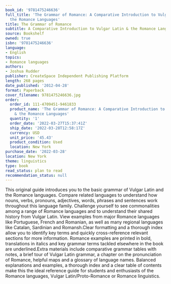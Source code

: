 ```yaml
---
book_id: '9781475246636'
full_title: 'The Grammar of Romance: A Comparative Introduction to Vulgar Latin &
  the Romance Languages'
title: The Grammar of Romance
subtitle: A Comparative Introduction to Vulgar Latin & the Romance Languages
source: Bookshelf
owned: true
isbn: '9781475246636'
language:
- English
topics:
- Romance languages
authors:
- Joshua Rudder
publisher: CreateSpace Independent Publishing Platform
length: 268 pages
date_published: '2012-04-28'
format: Paperback
cover_filename: 9781475246636.jpg
order:
  order_id: 111-4709451-9461833
  product_name: 'The Grammar of Romance: A Comparative Introduction to Vulgar Latin
    & the Romance Languages'
  quantity: '1'
  order_date: '2022-03-27T15:37:41Z'
  ship_date: '2022-03-28T12:58:17Z'
  currency: USD
  unit_price: '45.43'
  product_condition: Used
  location: New York
purchase_date: '2022-03-28'
location: New York
theme: linguistics
type: book
read_status: plan to read
recommendation_status: null
---
```

This original guide introduces you to the basic grammar of Vulgar Latin and the Romance languages. Compare related languages to understand how nouns, verbs, pronouns, adjectives, words, phrases and sentences work throughout this language family. Challenge yourself to see commonalities among a range of Romance languages and to understand their shared history from Vulgar Latin. View examples from major Romance languages like Portuguese, French and Romanian, as well as many regional languages like Catalan, Sardinian and Romansh.Clear formatting and a thorough index allow you to identify key terms and quickly cross-reference relevant sections for more information. Romance examples are printed in bold, translations in italics and key grammar terms tackled elsewhere in the book are underlined.Extra materials include comparative grammar tables with notes, a brief tour of Vulgar Latin grammar, a chapter on the pronunciation of Romance, helpful maps and a glossary of language names. Balanced explanations and examples, a thorough index and a clear table of contents make this the ideal reference guide for students and enthusiasts of the Romance languages, Vulgar Latin/Proto-Romance or Romance linguistics.
